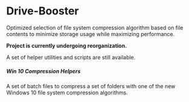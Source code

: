 # Drive-Booster
Optimized selection of file system compression algorithm based on file contents to minimize storage usage while maximizing performance.

**Project is currently undergoing reorganization.**

A set of helper utilities and scripts are still available.

##### Win 10 Compression Helpers
A set of batch files to compress a set of folders with one of the new Windows 10 file system compression algorithms. 